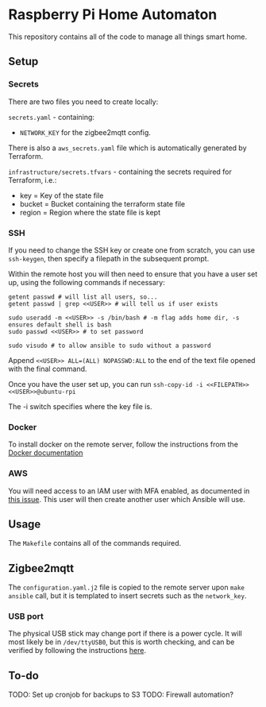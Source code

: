 # Raspberry Pi Home Automaton

This repository contains all of the code to manage all things smart home. 

## Setup

### Secrets

There are two files you need to create locally:

`secrets.yaml` - containing:
- `NETWORK_KEY` for the zigbee2mqtt config.

There is also a `aws_secrets.yaml` file which is automatically generated by Terraform. 

`infrastructure/secrets.tfvars` - containing the secrets required for Terraform, i.e.:
- key = Key of the state file
- bucket = Bucket containing the terraform state file
- region = Region where the state file is kept

### SSH

If you need to change the SSH key or create one from scratch, you can use `ssh-keygen`, then specify a filepath in the subsequent prompt. 

Within the remote host you will then need to ensure that you have a user set up, using the following commands if necessary:

```
getent passwd # will list all users, so...
getent passwd | grep <<USER>> # will tell us if user exists

sudo useradd -m <<USER>> -s /bin/bash # -m flag adds home dir, -s ensures default shell is bash
sudo passwd <<USER>> # to set password

sudo visudo # to allow ansible to sudo without a password
```

Append `<<USER>> ALL=(ALL) NOPASSWD:ALL` to the end of the text file opened with the final command.

Once you have the user set up, you can run `ssh-copy-id -i <<FILEPATH>> <<USER>>@ubuntu-rpi`

The -i switch specifies where the key file is. 

### Docker

To install docker on the remote server, follow the instructions from the [Docker documentation](https://docs.docker.com/engine/install/ubuntu/)

### AWS

You will need access to an IAM user with MFA enabled, as documented in [this issue](https://github.com/99designs/aws-vault/issues/260#issuecomment-397601165). This user will then create another user which Ansible will use.


## Usage

The `Makefile` contains all of the commands required. 

## Zigbee2mqtt

The `configuration.yaml.j2` file is copied to the remote server upon `make ansible` call, but it is templated to insert secrets such as the `network_key`. 

### USB port

The physical USB stick may change port if there is a power cycle. It will most likely be in `/dev/ttyUSB0`, but this is worth checking, and can be verified by following the instructions [here](https://www.zigbee2mqtt.io/guide/installation/01_linux.html).

## To-do

TODO: Set up cronjob for backups to S3
TODO: Firewall automation?
